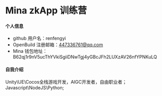 # Mina zkApp 训练营


#### 个人信息

- github 用户名：renfengyi
- OpenBuild 注册邮箱：447336761@qq.com
- Mina 钱包地址：B62qj1r9nV5ucThYVkiSgiiDNwTgj4yGBcJFh2LUXzAV26nfYPNKuLQ

#### 自我介绍
Unity\UE\Cocos全栈游戏开发，AIGC开发者，自由职业者；Javascript\NodeJS\Python;
